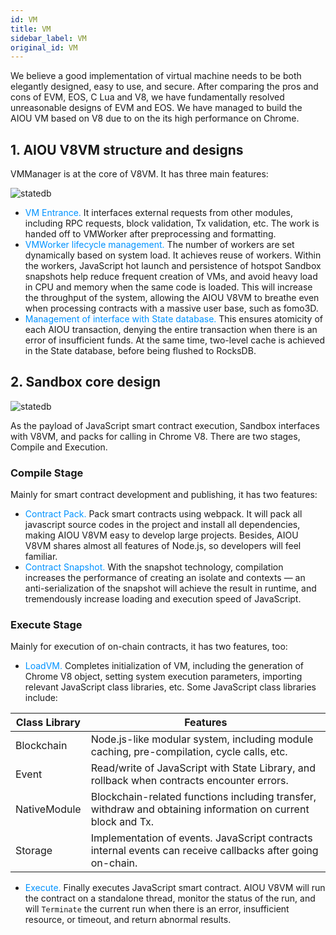 ```yaml
---
id: VM
title: VM
sidebar_label: VM
original_id: VM
---
```


We believe a good implementation of virtual machine needs to be both elegantly designed, easy to use, and secure. After comparing the pros and cons of EVM, EOS, C Lua and V8, we have fundamentally resolved unreasonable designs of EVM and EOS. We have managed to build the AIOU VM based on V8 due to on the its high performance on Chrome.

## 1. AIOU V8VM structure and designs

VMManager is at the core of V8VM. It has three main features:

![statedb](assets/2-intro-of-aiou/VM/V8VM.png)
* <font color="#0092ff">VM Entrance. </font>It interfaces external requests from other modules, including RPC requests, block validation, Tx validation, etc. The work is handed off to VMWorker after preprocessing and formatting.
* <font color="#0092ff">VMWorker lifecycle management. </font>The number of workers are set dynamically based on system load. It achieves reuse of workers. Within the workers, JavaScript hot launch and persistence of hotspot Sandbox snapshots help reduce frequent creation of VMs, and avoid heavy load in CPU and memory when the same code is loaded. This will increase the throughput of the system, allowing the AIOU V8VM to breathe even when processing contracts with a massive user base, such as fomo3D.
* <font color="#0092ff">Management of interface with State database. </font>This ensures atomicity of each AIOU transaction, denying the entire transaction when there is an error of insufficient funds. At the same time, two-level cache is achieved in the State database, before being flushed to RocksDB.

## 2. Sandbox core design

![statedb](assets/2-intro-of-aiou/VM/sandbox.png)

As the payload of JavaScript smart contract execution, Sandbox interfaces with V8VM, and packs for calling in Chrome V8. There are two stages, Compile and Execution.

### Compile Stage

Mainly for smart contract development and publishing, it has two features:

* <font color="#0092ff">Contract Pack. </font>Pack smart contracts using webpack. It will pack all javascript source codes in the project and install all dependencies, making AIOU V8VM easy to develop large projects. Besides, AIOU V8VM shares almost all features of Node.js, so developers will feel familiar.
* <font color="#0092ff">Contract Snapshot. </font>With the snapshot technology, compilation increases the performance of creating an isolate and contexts — an anti-serialization of the snapshot will achieve the result in runtime, and tremendously increase loading and execution speed of JavaScript.

### Execute Stage

Mainly for execution of on-chain contracts, it has two features, too:

* <font color="#0092ff">LoadVM. </font>Completes initialization of VM, including the generation of Chrome V8 object, setting system execution parameters, importing relevant JavaScript class libraries, etc. Some JavaScript class libraries include:

| Class Library          | Features   |
| --------     | -----  |
| Blockchain   | Node.js-like modular system, including module caching, pre-compilation, cycle calls, etc.|
| Event        | Read/write of JavaScript with State Library, and rollback when contracts encounter errors.|
| NativeModule | Blockchain-related functions including transfer, withdraw and obtaining information on current block and Tx.|
| Storage      | Implementation of events. JavaScript contracts internal events can receive callbacks after going on-chain.|

* <font color="#0092ff">Execute. </font>Finally executes JavaScript smart contract. AIOU V8VM will run the contract on a standalone thread, monitor the status of the run, and will `Terminate` the current run when there is an error, insufficient resource, or timeout, and return abnormal results.
